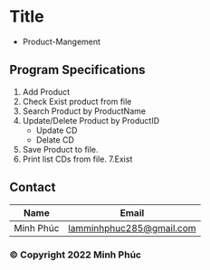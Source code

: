 # Title
* Product-Mangement

## Program Specifications
1. Add Product
2. Check Exist product from file
3. Search Product by ProductName
4. Update/Delete Product by ProductID
   * Update CD  
   * Delate CD
5. Save Product to file. 
6. Print list CDs from file.
7.Exist

## Contact
|Name|Email|
|----|-----|
|Minh Phúc|lamminhphuc285@gmail.com|

### © Copyright 2022 Minh Phúc
